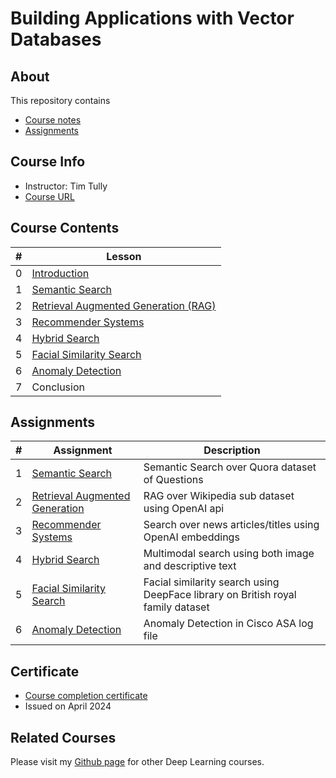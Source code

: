 # Building Applications with Vector Databases

## About

This repository contains

- [Course notes](#course-contents)
- [Assignments](#assignments)

## Course Info

- Instructor: Tim Tully
- [Course URL](https://www.deeplearning.ai/short-courses/building-applications-vector-databases/)

## Course Contents

|#|Lesson    |
|-|----------|
|0|[Introduction](./notes/Lesson_0.md)|
|1|[Semantic Search](./notes/Lesson_1.md)|
|2|[Retrieval Augmented Generation (RAG)](./notes/Lesson_2.md)|
|3|[Recommender Systems](./notes/Lesson_3.md)|
|4|[Hybrid Search](./notes/Lesson_4.md)|
|5|[Facial Similarity Search](./notes/Lesson_5.md)|
|6|[Anomaly Detection](./notes/Lesson_6.md)|
|7|Conclusion|

## Assignments

|#|Assignment|Description|
|-|----------|-----------|
|1|[Semantic Search](./notes/Lesson_1.md#notebook)|Semantic Search over Quora dataset of Questions|
|2|[Retrieval Augmented Generation](./notes/Lesson_2.md#notebook)|RAG over Wikipedia sub dataset using OpenAI api|
|3|[Recommender Systems](./notes/Lesson_3.md#notebook)|Search over news articles/titles using OpenAI embeddings|
|4|[Hybrid Search](./notes/Lesson_4.md#notebook)|Multimodal search using both image and descriptive text|
|5|[Facial Similarity Search](./notes/Lesson_5.md#notebook)|Facial similarity search using DeepFace library on British royal family dataset|
|6|[Anomaly Detection](./notes/Lesson_6.md#notebook)|Anomaly Detection in Cisco ASA log file|

## Certificate

- [Course completion certificate](https://learn.deeplearning.ai/accomplishments/972895d1-c421-4f50-b594-de679a292e4f?usp=sharing)
- Issued on April 2024

## Related Courses

Please visit my [Github page](https://kaushikacharya.github.io/courses/#machine-learning--deep-learning) for other Deep Learning courses.
